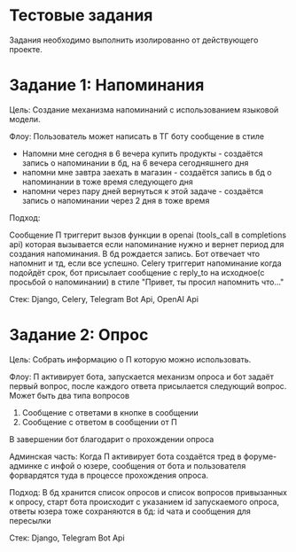 # Тестовые задания

Задания необходимо выполнить изолированно от действующего проекте. 

# Задание 1: Напоминания

Цель: Создание механизма напоминаний с использованием языковой модели.

Флоу: Пользователь может написать в ТГ боту сообщение в стиле

- Напомни мне сегодня в 6 вечера купить продукты - создаётся запись о напоминании в бд, на 6 вечера сегодняшнего дня
- напомни мне завтра заехать в магазин - создаётся запись в бд о напоминании в тоже время следующего дня
- напомни через пару дней вернуться к этой задаче - создаётся запись о напоминании через 2 дня в тоже время

Подход:

Сообщение П триггерит вызов функции в openai (tools_call в completions api) которая вызывается если напоминание нужно и вернет период для создания напоминания. В бд рождается запись. Бот отвечает что напомнит и тд, если все успешно.
Celery триггерит напоминание когда подойдёт срок, бот присылает сообщение с reply_to на исходное(с просьбой о напоминании) в стиле "Привет, ты просил напомнить что..."

Стек: Django, Celery, Telegram Bot Api, OpenAI Api

# Задание 2: Опрос

Цель: Собрать информацию о П которую можно использовать.

Флоу: П активирует бота, запускается механизм опроса и бот задаёт первый вопрос, после каждого ответа присылается следующий вопрос. Может быть два типа вопросов

1. Сообщение с ответами в кнопке в сообщении
2. Сообщение с ответом в сообщении от П

В завершении бот благодарит о прохождении опроса

Админская часть: Когда П активирует бота создаётся тред в форуме-админке с инфой о юзере, сообщения от бота и пользователя форвардятся туда в процессе прохождения опроса.

Подход: В бд хранится список опросов и список вопросов привызанных к опросу, старт бота происходит с указанием id запускаемого опроса, ответы юзера тоже сохраняются в бд: id чата и сообщения для пересылки

Стек: Django, Telegram Bot Api